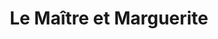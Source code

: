 ---
layout: card_flex_nav
lang: FR
title:  Le Maître et Marguerite
isbn: 9782253037293
cover: /assets/images/FR/MM_FR_011_front.jpg
bcover: /assets/images/FR/MM_FR_011_back.jpg
pubyr: 1991
editor: Ed. Livre de Poche 
acqdt: 09/2014
acqplace: Bouquinerie Lyon 
contrib: P
---